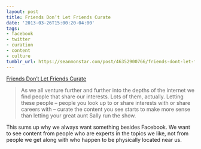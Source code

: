 ```yaml
---
layout: post
title: Friends Don’t Let Friends Curate
date: '2013-03-26T15:00:20-04:00'
tags:
- facebook
- twitter
- curation
- content
- culture
tumblr_url: https://seanmonstar.com/post/46352900766/friends-dont-let-friends-curate
---
```

[Friends Don’t Let Friends Curate](https://medium.com/future-tech-future-market/6d22522ebe7f?source=email)  

> As we all venture further and further into the depths of the internet we find people that share our interests. Lots of them, actually. Letting these people – people you look up to or share interests with or share careers with – curate the content you see starts to make more sense than letting your great aunt Sally run the show.

This sums up why we always want something besides Facebook. We want to see content from people who are experts in the topics we like, not from people we get along with who happen to be physically located near us.

